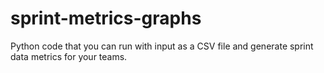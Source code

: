 # sprint-metrics-graphs
Python code that you can run with input as a CSV file and generate sprint data metrics for your teams. 
